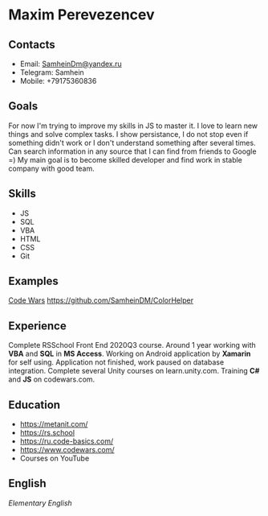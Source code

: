 # Maxim Perevezencev
## Contacts
* Email: SamheinDm@yandex.ru
* Telegram: Samhein
* Mobile: +79175360836
## Goals
For now I'm trying to improve my skills in JS to master it. I love to learn new things and
solve complex tasks. I show persistance, I do not stop even if something didn't work or I don't understand something after
several times. Can search information in any source that I can find from friends to Google =) My main goal is to become skilled 
developer and find work in stable company with good team. 
## Skills
* JS
* SQL
* VBA
* HTML
* CSS
* Git
## Examples
[Code Wars](https://www.codewars.com/users/SamheinDM)
https://github.com/SamheinDM/ColorHelper
## Experience
Complete RSSchool Front End 2020Q3 course. Around 1 year working with **VBA** and **SQL** in **MS Access**.
Working on Android application by **Xamarin** for self using. Application not finished, work paused on database integration.
Complete several Unity courses on learn.unity.com. Training **C#** and **JS** on codewars.com.
## Education
* https://metanit.com/
* https://rs.school
* https://ru.code-basics.com/
* https://www.codewars.com/
* Courses on YouTube
## English
*Elementary English*
